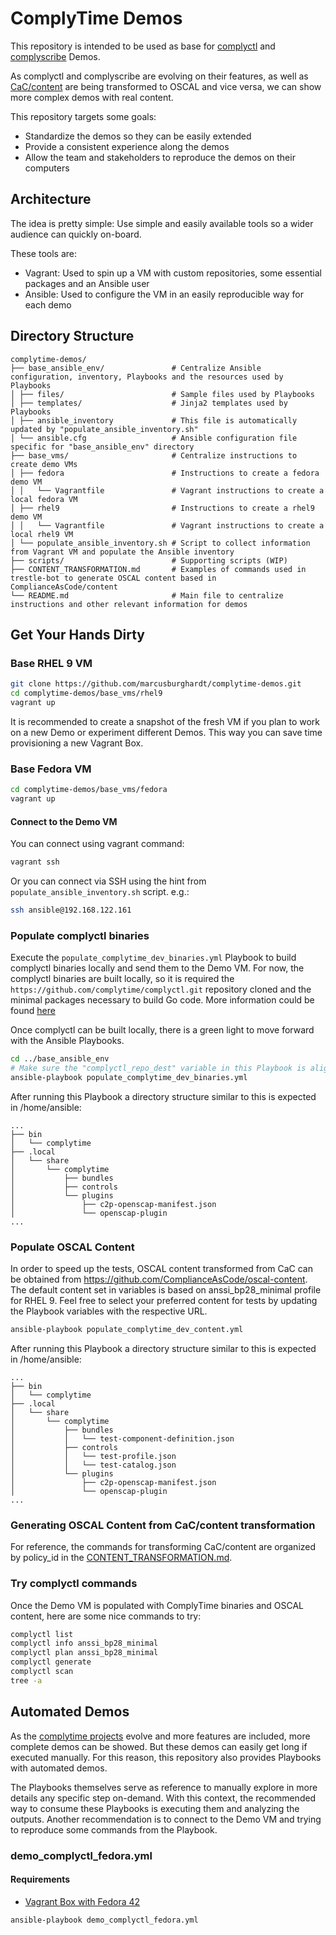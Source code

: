# ComplyTime Demos

This repository is intended to be used as base for [complyctl](https://github.com/complytime/complyctl) and [complyscribe](https://github.com/complytime/complyscribe) Demos.

As complyctl and complyscribe are evolving on their features, as well as [CaC/content](https://github.com/complianceAsCode/content) are being transformed to OSCAL and vice versa, we can show more complex demos with real content.

This repository targets some goals:
* Standardize the demos so they can be easily extended
* Provide a consistent experience along the demos
* Allow the team and stakeholders to reproduce the demos on their computers

## Architecture

The idea is pretty simple: Use simple and easily available tools so a wider audience can quickly on-board.

These tools are:
* Vagrant: Used to spin up a VM with custom repositories, some essential packages and an Ansible user
* Ansible: Used to configure the VM in an easily reproducible way for each demo

## Directory Structure

```
complytime-demos/
├── base_ansible_env/               # Centralize Ansible configuration, inventory, Playbooks and the resources used by Playbooks
│ ├── files/                        # Sample files used by Playbooks
│ ├── templates/                    # Jinja2 templates used by Playbooks
│ ├── ansible_inventory             # This file is automatically updated by "populate_ansible_inventory.sh"
│ └── ansible.cfg                   # Ansible configuration file specific for "base_ansible_env" directory
├── base_vms/                       # Centralize instructions to create demo VMs
│ ├── fedora                        # Instructions to create a fedora demo VM
│ │   └── Vagrantfile               # Vagrant instructions to create a local fedora VM
│ ├── rhel9                         # Instructions to create a rhel9 demo VM
│ │   └── Vagrantfile               # Vagrant instructions to create a local rhel9 VM
│ └── populate_ansible_inventory.sh # Script to collect information from Vagrant VM and populate the Ansible inventory
├── scripts/                        # Supporting scripts (WIP)
├── CONTENT_TRANSFORMATION.md       # Examples of commands used in trestle-bot to generate OSCAL content based in ComplianceAsCode/content
└── README.md                       # Main file to centralize instructions and other relevant information for demos
```

## Get Your Hands Dirty

### Base RHEL 9 VM

```bash
git clone https://github.com/marcusburghardt/complytime-demos.git
cd complytime-demos/base_vms/rhel9
vagrant up
```

It is recommended to create a snapshot of the fresh VM if you plan to work on a new Demo or experiment different Demos.
This way you can save time provisioning a new Vagrant Box.

### Base Fedora VM

```bash
cd complytime-demos/base_vms/fedora
vagrant up
```

#### Connect to the Demo VM

You can connect using vagrant command:
```bash
vagrant ssh
```

Or you can connect via SSH using the hint from `populate_ansible_inventory.sh` script. e.g.:
```bash
ssh ansible@192.168.122.161
```

### Populate complyctl binaries

Execute the `populate_complytime_dev_binaries.yml` Playbook to build complyctl binaries locally and send them to the Demo VM.
For now, the complyctl binaries are built locally, so it is required the `https://github.com/complytime/complyctl.git` repository cloned and the minimal packages necessary to build Go code. More information could be found [here](https://github.com/complytime/complytime/blob/main/docs/INSTALLATION.md)

Once complyctl can be built locally, there is a green light to move forward with the Ansible Playbooks.

```bash
cd ../base_ansible_env
# Make sure the "complyctl_repo_dest" variable in this Playbook is aligned to the directory where the complyctl repository was previously cloned.
ansible-playbook populate_complytime_dev_binaries.yml
```

After running this Playbook a directory structure similar to this is expected in /home/ansible:
```
...
├── bin
│   └── complytime
├── .local
│   └── share
│       └── complytime
│           ├── bundles
│           ├── controls
│           └── plugins
│               ├── c2p-openscap-manifest.json
│               └── openscap-plugin
...
```

### Populate OSCAL Content

In order to speed up the tests, OSCAL content transformed from CaC can be obtained from https://github.com/ComplianceAsCode/oscal-content.
The default content set in variables is based on anssi_bp28_minimal profile for RHEL 9.
Feel free to select your preferred content for tests by updating the Playbook variables with the respective URL.

```bash
ansible-playbook populate_complytime_dev_content.yml
```

After running this Playbook a directory structure similar to this is expected in /home/ansible:
```
...
├── bin
│   └── complytime
├── .local
│   └── share
│       └── complytime
│           ├── bundles
│           │   └── test-component-definition.json
│           ├── controls
│           │   └── test-profile.json
│           │   └── test-catalog.json
│           └── plugins
│               ├── c2p-openscap-manifest.json
│               └── openscap-plugin
...
```

### Generating OSCAL Content from CaC/content transformation

For reference, the commands for transforming CaC/content are organized by policy_id in the [CONTENT_TRANSFORMATION.md](https://github.com/complytime/complytime-demos/blob/d403cb455f4bf6f4e4dd9e7d7fc724d9e0b0e321/CONTENT_TRANSFORMATION.md).

### Try complyctl commands

Once the Demo VM is populated with ComplyTime binaries and OSCAL content, here are some nice commands to try:
```bash
complyctl list
complyctl info anssi_bp28_minimal
complyctl plan anssi_bp28_minimal
complyctl generate
complyctl scan
tree -a
```

## Automated Demos

As the [complytime projects](https://github.com/complytime/) evolve and more features are included, more complete demos can be showed.
But these demos can easily get long if executed manually. For this reason, this repository also provides Playbooks with automated demos.

The Playbooks themselves serve as reference to manually explore in more details any specific step on-demand.
With this context, the recommended way to consume these Playbooks is executing them and analyzing the outputs.
Another recommendation is to connect to the Demo VM and trying to reproduce some commands from the Playbook.

### demo_complyctl_fedora.yml

#### Requirements

- [Vagrant Box with Fedora 42](#base-fedora-vm)

```bash
ansible-playbook demo_complyctl_fedora.yml
```
